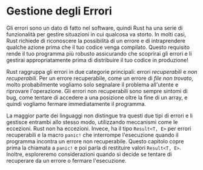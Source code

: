 # Gestione degli Errori

Gli errori sono un dato di fatto nel software, quindi Rust ha una serie di funzionalità per gestire situazioni in cui qualcosa va storto. In molti casi, Rust richiede di riconoscere la possibilità di un errore e di intraprendere qualche azione prima che il tuo codice venga compilato. Questo requisito rende il tuo programma più robusto assicurando che scoprirai gli errori e li gestirai appropriatamente prima di distribuire il tuo codice in produzione!

Rust raggruppa gli errori in due categorie principali: errori *recuperabili* e *non recuperabili*. Per un errore recuperabile, come un errore di *file non trovato*, molto probabilmente vogliamo solo segnalare il problema all'utente e riprovare l'operazione. Gli errori non recuperabili sono sempre sintomi di bug, come tentare di accedere a una posizione oltre la fine di un array, e quindi vogliamo fermare immediatamente il programma.

La maggior parte dei linguaggi non distingue tra questi due tipi di errori e li gestisce entrambi allo stesso modo, utilizzando meccanismi come le eccezioni. Rust non ha eccezioni. Invece, ha il tipo `Result<T, E>` per errori recuperabili e la macro `panic!` che interrompe l'esecuzione quando il programma incontra un errore non recuperabile. Questo capitolo copre prima la chiamata a `panic!` e poi parla di restituire valori `Result<T, E>`. Inoltre, esploreremo considerazioni quando si decide se tentare di recuperare da un errore o fermare l'esecuzione.
